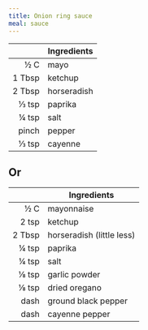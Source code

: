 ```yaml
---
title: Onion ring sauce
meal: sauce
---
```


|| Ingredients |
|-:|-|
½ C    | mayo
1 Tbsp | ketchup
2 Tbsp | horseradish
⅓ tsp  | paprika
¼ tsp  | salt
pinch  | pepper
⅓ tsp  | cayenne

## Or

|| Ingredients |
|-:|-|
½ C    | mayonnaise
2 tsp  | ketchup
2 Tbsp | horseradish (little less)
¼ tsp  | paprika
¼ tsp  | salt
⅛ tsp  | garlic powder
⅛ tsp  | dried oregano
dash   | ground black pepper
dash   | cayenne pepper

